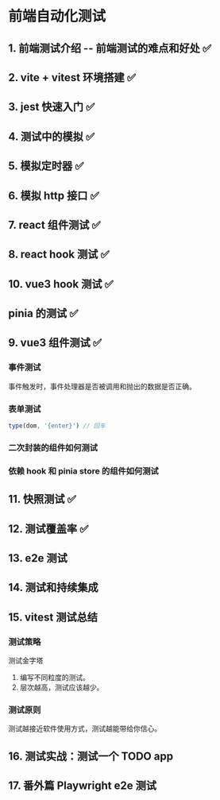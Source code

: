 # 前端自动化测试

## 1. 前端测试介绍 -- 前端测试的难点和好处 ✅

## 2. vite + vitest 环境搭建 ✅

## 3. jest 快速入门 ✅

## 4. 测试中的模拟 ✅

## 5. 模拟定时器 ✅

## 6. 模拟 http 接口 ✅

## 7. react 组件测试 ✅

## 8. react hook 测试 ✅

## 10. vue3 hook 测试 ✅

## pinia 的测试 ✅

## 9. vue3 组件测试 ✅

### 事件测试

事件触发时，事件处理器是否被调用和抛出的数据是否正确。

### 表单测试

```js
type(dom, '{enter}') // 回车
```

### 二次封装的组件如何测试

### 依赖 hook 和 pinia store 的组件如何测试

<!-- midsence 项目里 -->

## 11. 快照测试 ✅

## 12. 测试覆盖率 ✅

## 13. e2e 测试

## 14. 测试和持续集成

## 15. vitest 测试总结

### 测试策略

测试金字塔

1. 编写不同粒度的测试。
2. 层次越高，测试应该越少。

### 测试原则

测试越接近软件使用方式，测试越能带给你信心。

## 16. 测试实战：测试一个 TODO app

## 17. 番外篇 Playwright e2e 测试
